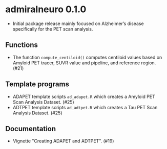 # admiralneuro 0.1.0

- Initial package release mainly focused on Alzheimer’s disease specifically for the PET scan analysis.

## Functions

- The function `compute_centiloid()` computes centiloid values based on Amyloid PET tracer, SUVR value and pipeline, and reference region. (#21)

## Template programs

- ADAPET template scripts `ad_adapet.R` which creates a Amyloid PET Scan Analysis Dataset. (#25)
- ADTPET template scripts `ad_adtpet.R` which creates a Tau PET Scan Analysis Dataset. (#25)

## Documentation

- Vignette "Creating ADAPET and ADTPET". (#19)
